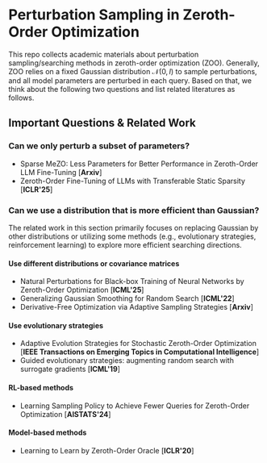 # Perturbation Sampling in Zeroth-Order Optimization

This repo collects academic materials about perturbation sampling/searching methods in zeroth-order optimization (ZOO). Generally, ZOO relies on a fixed Gaussian distribution $\mathcal{N}(0,I)$ to sample perturbations, and all model parameters are perturbed in each query. Based on that, we think about the following two questions and list related literatures as follows. 

## Important Questions & Related Work

### Can we only perturb a subset of parameters? 

- Sparse MeZO: Less Parameters for Better Performance in Zeroth-Order LLM Fine-Tuning [<a href="https://arxiv.org/abs/2402.15751" style="text-decoration: none;">**Arxiv**</a>]
- Zeroth-Order Fine-Tuning of LLMs with Transferable Static Sparsity [<a href="https://openreview.net/pdf?id=myYzr50xBh" style="text-decoration: none;">**ICLR'25**</a>]

### Can we use a distribution that is more efficient than Gaussian? 

The related work in this section primarily focuses on replacing Gaussian by other distributions or utilizing some methods (e.g., evolutionary strategies, reinforcement learning) to explore more efficient searching directions. 

#### Use different distributions or covariance matrices

- Natural Perturbations for Black-box Training of Neural Networks by Zeroth-Order Optimization [<a href="https://openreview.net/pdf?id=ULAQ9GmJlo" style="text-decoration: none;">**ICML'25**</a>]
- Generalizing Gaussian Smoothing for Random Search [<a href="https://arxiv.org/abs/2211.14721" style="text-decoration: none;">**ICML'22**</a>]
- Derivative-Free Optimization via Adaptive Sampling Strategies [<a href="https://arxiv.org/abs/2404.11893" style="text-decoration: none;">**Arxiv**</a>]

#### Use evolutionary strategies

- Adaptive Evolution Strategies for Stochastic Zeroth-Order Optimization [<a href="https://ieeexplore-ieee-org.ezproxy.rit.edu/abstract/document/9718120" style="text-decoration: none;">**IEEE Transactions on Emerging Topics in Computational Intelligence**</a>]
- Guided evolutionary strategies: augmenting random search with surrogate gradients [<a href="https://proceedings.mlr.press/v97/maheswaranathan19a/maheswaranathan19a.pdf" style="text-decoration: none;">**ICML'19**</a>]

#### RL-based methods
- Learning Sampling Policy to Achieve Fewer Queries for Zeroth-Order Optimization [<a href="https://proceedings.mlr.press/v238/zhai24a/zhai24a.pdf" style="text-decoration: none;">**AISTATS'24**</a>]

#### Model-based methods
- Learning to Learn by Zeroth-Order Oracle [<a href="https://arxiv.org/pdf/1910.09464" style="text-decoration: none;">**ICLR'20**</a>]
